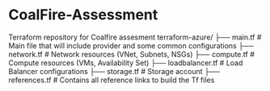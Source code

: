 # CoalFire-Assessment
Terraform repository for Coalfire assesment
terraform-azure/
├── main.tf          # Main file that will include provider and some common configurations
├── network.tf       # Network resources (VNet, Subnets, NSGs)
├── compute.tf       # Compute resources (VMs, Availability Set)
├── loadbalancer.tf  # Load Balancer configurations
├── storage.tf       # Storage account
├── references.tf    # Contains all reference links to build the Tf files
